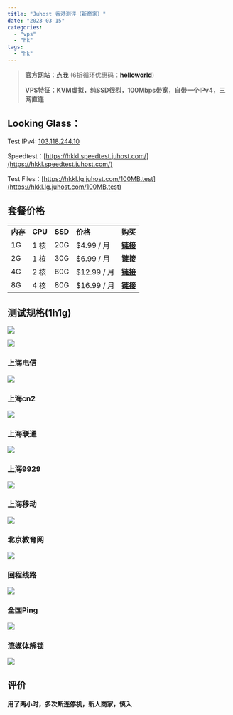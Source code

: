 ```yaml
---
title: "Juhost 香港测评（新商家）"
date: "2023-03-15"
categories: 
  - "vps"
  - "hk"
tags: 
  - "hk"
---
```


> **官方网站：**[点我](https://members.juhost.com/aff.php?aff=23) (6折循环优惠码：**[helloworld](https://members.juhost.com/aff.php?aff=23)**)
> 
> **VPS特征：KVM虚拟，纯SSD很烈，100Mbps带宽，自带一个IPv4，三网直连**

## **Looking Glass：**

Test IPv4: [103.118.244.10](https://hkkl.lg.juhost.com/)

Speedtest：[https://hkkl.speedtest.juhost.com/](https://hkkl.speedtest.juhost.com/)

Test Files：[https://hkkl.lg.juhost.com/100MB.test](https://hkkl.lg.juhost.com/100MB.test)

## 套餐价格

<table><tbody><tr><td><strong>内存</strong></td><td><strong>CPU</strong></td><td><strong>SSD</strong></td><td><strong>价格</strong></td><td><strong>购买</strong></td></tr><tr><td>1G</td><td>1 核</td><td>20G</td><td>$4.99 / 月</td><td><strong><a href="https://members.juhost.com/aff.php?aff=23&amp;pid=1" target="_blank" rel="noreferrer noopener">链接</a></strong></td></tr><tr><td>2G</td><td>1 核</td><td>30G</td><td>$6.99 / 月</td><td><strong><a href="https://members.juhost.com/aff.php?aff=23&amp;pid=2" target="_blank" rel="noreferrer noopener">链接</a></strong></td></tr><tr><td>4G</td><td>2 核</td><td>60G</td><td>$12.99 / 月</td><td><strong><a href="https://members.juhost.com/aff.php?aff=23&amp;pid=3" target="_blank" rel="noreferrer noopener">链接</a></strong></td></tr><tr><td>8G</td><td>4 核</td><td>80G</td><td>$16.99 / 月</td><td><strong><a href="https://members.juhost.com/aff.php?aff=23&amp;pid=4" target="_blank" rel="noreferrer noopener">链接</a></strong></td></tr></tbody></table>

## 测试规格(1h1g)

![](https://catcat.blog/wp-content/uploads/2023/10/image-65.png)

![](https://catcat.blog/wp-content/uploads/2023/10/image-66.png)

### 上海电信

![](https://catcat.blog/wp-content/uploads/2023/10/image-67.png)

### 上海cn2

![](https://catcat.blog/wp-content/uploads/2023/10/image-68.png)

### 上海联通

![](https://catcat.blog/wp-content/uploads/2023/10/image-69.png)

### 上海9929

![](https://catcat.blog/wp-content/uploads/2023/10/image-70.png)

### 上海移动

![](https://catcat.blog/wp-content/uploads/2023/10/image-71.png)

### 北京教育网

![](https://catcat.blog/wp-content/uploads/2023/10/image-72.png)

### 回程线路

![](https://catcat.blog/wp-content/uploads/2023/10/image-74.png)

### 全国Ping

![](https://catcat.blog/wp-content/uploads/2023/10/image-75.png)

### 流媒体解锁

![](https://catcat.blog/wp-content/uploads/2023/10/image-76.png)

## 评价

**用了两小时，多次断连停机，新人商家，慎入**
